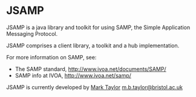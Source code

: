 JSAMP
=====

JSAMP is a java library and toolkit for using SAMP,
the Simple Application Messaging Protocol.

JSAMP comprises a client library, a toolkit and a hub implementation.

For more information on SAMP, see:
   * The SAMP standard, http://www.ivoa.net/documents/SAMP/
   * SAMP info at IVOA, http://www.ivoa.net/samp/

JSAMP is currently developed by 
[Mark Taylor](http://www.star.bris.ac.uk/~mbt/)
<m.b.taylor@bristol.ac.uk>
